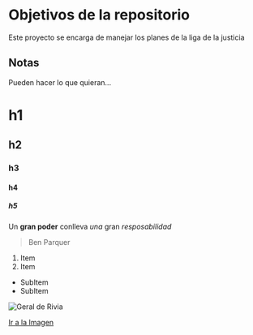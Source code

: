 # Objetivos de la repositorio

Este proyecto se encarga de manejar los planes de la liga de la justicia


## Notas
Pueden hacer lo que quieran...


# h1
## h2
### h3
#### h4
##### h5

Un **gran poder** conlleva _una_ gran *resposabilidad*
> Ben Parquer

1. Item
2. Item
  * SubItem
  * SubItem
  
  ![Geral de Rivia](https://portalfrases.com/wp-content/uploads/2018/08/frases-de-geralt-de-rivia.jpg)
  
  [Ir a la Imagen](https://portalfrases.com/wp-content/uploads/2018/08/frases-de-geralt-de-rivia.jpg)
